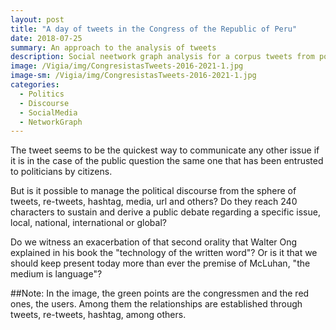 ```yaml
---
layout: post
title: "A day of tweets in the Congress of the Republic of Peru"
date: 2018-07-25
summary: An approach to the analysis of tweets
description: Social neetwork graph analysis for a corpus tweets from politics.
image: /Vigia/img/CongresistasTweets-2016-2021-1.jpg
image-sm: /Vigia/img/CongresistasTweets-2016-2021-1.jpg
categories:
  - Politics  
  - Discourse
  - SocialMedia
  - NetworkGraph
---
```


The tweet seems to be the quickest way to communicate any other issue if it is in the case of the public question the same one that has been entrusted to politicians by citizens.

But is it possible to manage the political discourse from the sphere of tweets, re-tweets, hashtag, media, url and others? Do they reach 240 characters to sustain and derive a public debate regarding a specific issue, local, national, international or global?

Do we witness an exacerbation of that second orality that Walter Ong explained in his book the "technology of the written word"? Or is it that we should keep present today more than ever the premise of McLuhan, "the medium is language"?

##Note: In the image, the green points are the congressmen and the red ones, the users. Among them the relationships are established through tweets, re-tweets, hashtag, among others.
